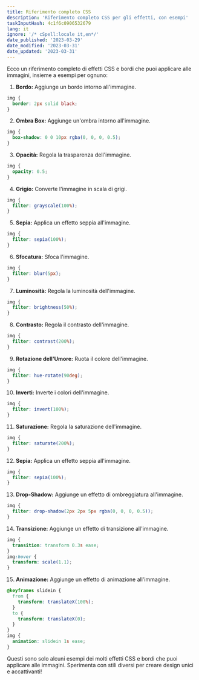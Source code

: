 ```yaml
---
title: Riferimento completo CSS
description: 'Riferimento completo CSS per gli effetti, con esempi'
taskInputHash: 4c1f6c0906532679
lang: it
ignore: '/* cSpell:locale it,en*/'
date_published: '2023-03-29'
date_modified: '2023-03-31'
date_updated: '2023-03-31'
---
```

Ecco un riferimento completo di effetti CSS e bordi che puoi applicare alle immagini, insieme a esempi per ognuno:

1. **Bordo:** Aggiunge un bordo intorno all'immagine.

```css
img {
  border: 2px solid black;
}
```


2. **Ombra Box:** Aggiunge un'ombra intorno all'immagine.

```css
img {
  box-shadow: 0 0 10px rgba(0, 0, 0, 0.5);
}
```


3. **Opacità:** Regola la trasparenza dell'immagine.

```css
img {
  opacity: 0.5;
}
```


4. **Grigio:** Converte l'immagine in scala di grigi.

```css
img {
  filter: grayscale(100%);
}
```


5. **Sepia:** Applica un effetto seppia all'immagine.

```css
img {
  filter: sepia(100%);
}
```


6. **Sfocatura:** Sfoca l'immagine.

```css
img {
  filter: blur(5px);
}
```


7. **Luminosità:** Regola la luminosità dell'immagine.

```css
img {
  filter: brightness(50%);
}
```


8. **Contrasto:** Regola il contrasto dell'immagine.

```css
img {
  filter: contrast(200%);
}
```


9. **Rotazione dell'Umore:** Ruota il colore dell'immagine.

```css
img {
  filter: hue-rotate(90deg);
}
```


10. **Inverti:** Inverte i colori dell'immagine.

```css
img {
  filter: invert(100%);
}
```


11. **Saturazione:** Regola la saturazione dell'immagine.

```css
img {
  filter: saturate(200%);
}
```


12. **Sepia:** Applica un effetto seppia all'immagine.

```css
img {
  filter: sepia(100%);
}
```


13. **Drop-Shadow:** Aggiunge un effetto di ombreggiatura all'immagine.

```css
img {
  filter: drop-shadow(2px 2px 5px rgba(0, 0, 0, 0.5));
}
```


14. **Transizione:** Aggiunge un effetto di transizione all'immagine.

```css
img {
  transition: transform 0.3s ease;
}
img:hover {
  transform: scale(1.1);
}
```


15. **Animazione:** Aggiunge un effetto di animazione all'immagine.

```css
@keyframes slidein {
  from {
    transform: translateX(100%);
  }
  to {
    transform: translateX(0);
  }
}
img {
  animation: slidein 1s ease;
}
```



Questi sono solo alcuni esempi dei molti effetti CSS e bordi che puoi applicare alle immagini. Sperimenta con stili diversi per creare design unici e accattivanti!
